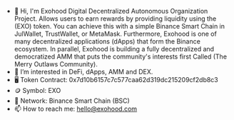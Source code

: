 - 👋 Hi, I'm Exohood Digital Decentralized Autonomous Organization Project. Allows users to earn rewards by providing liquidity using the (EXO) token. You can achieve this with a simple Binance Smart Chain in JulWallet, TrustWallet, or MetaMask. Furthermore, Exohood is one of many decentralized applications (dApps) that form the Binance ecosystem. In parallel, Exohood is building a fully decentralized and democratized AMM that puts the community's interests first Called (The Merry Outlaws Community).
- 👀 I’m interested in DeFi, dApps, AMM and DEX.
- 🖥 Token Contract: 0x7d10b6157c7c577caa62d319dc215209cf2db8c3
- 🪙 Symbol: EXO
- 🔗 Network: Binance Smart Chain (BSC)
- 📫 How to reach me: hello@exohood.com

<!---
exohood/exohood is a ✨ special ✨ repository because its `README.md` (this file) appears on your GitHub profile.
You can click the Preview link to take a look at your changes.
--->
